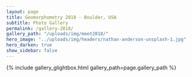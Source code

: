 ```yaml
---
layout: page
title: Geomorphometry 2018 - Boulder, USA
subtitle: Photo Gallery
permalink: /gallery-2018/
gallery_path: "/uploads/img/meet2018/"
hero_image: "../uploads/img/headers/nathan-anderson-unsplash-1.jpg"
hero_darken: true
show_sidebar: false
---
```


<!-- {% include gallery_bulma2.html gallery_path=page.gallery_path %} -->
{% include gallery_glightbox.html gallery_path=page.gallery_path %}